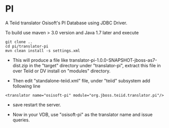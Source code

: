 # PI
A Teiid translator Osisoft's PI Database using JDBC Driver.

To build use maven > 3.0 version and Java 1.7 later and execute

```
git clone ..
cd pi/translator-pi
mvn clean install -s settings.xml
```

- This will produce a file like translator-pi-1.0.0-SNAPSHOT-jboss-as7-dist.zip in the "target" directory under "translator-pi", extract this file in over Teiid or DV install on "modules" directory. 
 
- Then edit "standalone-teiid.xml" file, under "teiid" subsystem add following line
```
<translator name="osisoft-pi" module="org.jboss.teiid.translator.pi"/>
```
- save restart the server.

- Now in your VDB, use "osisoft-pi" as the translator name and issue queries.
